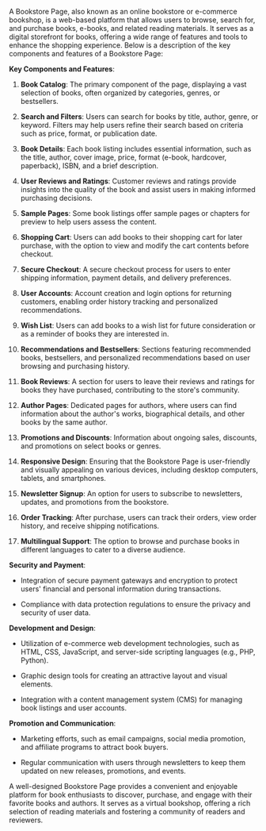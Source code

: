 A Bookstore Page, also known as an online bookstore or e-commerce bookshop, is a web-based platform that allows users to browse, search for, and purchase books, e-books, and related reading materials. It serves as a digital storefront for books, offering a wide range of features and tools to enhance the shopping experience. Below is a description of the key components and features of a Bookstore Page:

**Key Components and Features**:

1. **Book Catalog**: The primary component of the page, displaying a vast selection of books, often organized by categories, genres, or bestsellers.

2. **Search and Filters**: Users can search for books by title, author, genre, or keyword. Filters may help users refine their search based on criteria such as price, format, or publication date.

3. **Book Details**: Each book listing includes essential information, such as the title, author, cover image, price, format (e-book, hardcover, paperback), ISBN, and a brief description.

4. **User Reviews and Ratings**: Customer reviews and ratings provide insights into the quality of the book and assist users in making informed purchasing decisions.

5. **Sample Pages**: Some book listings offer sample pages or chapters for preview to help users assess the content.

6. **Shopping Cart**: Users can add books to their shopping cart for later purchase, with the option to view and modify the cart contents before checkout.

7. **Secure Checkout**: A secure checkout process for users to enter shipping information, payment details, and delivery preferences.

8. **User Accounts**: Account creation and login options for returning customers, enabling order history tracking and personalized recommendations.

9. **Wish List**: Users can add books to a wish list for future consideration or as a reminder of books they are interested in.

10. **Recommendations and Bestsellers**: Sections featuring recommended books, bestsellers, and personalized recommendations based on user browsing and purchasing history.

11. **Book Reviews**: A section for users to leave their reviews and ratings for books they have purchased, contributing to the store's community.

12. **Author Pages**: Dedicated pages for authors, where users can find information about the author's works, biographical details, and other books by the same author.

13. **Promotions and Discounts**: Information about ongoing sales, discounts, and promotions on select books or genres.

14. **Responsive Design**: Ensuring that the Bookstore Page is user-friendly and visually appealing on various devices, including desktop computers, tablets, and smartphones.

15. **Newsletter Signup**: An option for users to subscribe to newsletters, updates, and promotions from the bookstore.

16. **Order Tracking**: After purchase, users can track their orders, view order history, and receive shipping notifications.

17. **Multilingual Support**: The option to browse and purchase books in different languages to cater to a diverse audience.

**Security and Payment**:

- Integration of secure payment gateways and encryption to protect users' financial and personal information during transactions.

- Compliance with data protection regulations to ensure the privacy and security of user data.

**Development and Design**:

- Utilization of e-commerce web development technologies, such as HTML, CSS, JavaScript, and server-side scripting languages (e.g., PHP, Python).

- Graphic design tools for creating an attractive layout and visual elements.

- Integration with a content management system (CMS) for managing book listings and user accounts.

**Promotion and Communication**:

- Marketing efforts, such as email campaigns, social media promotion, and affiliate programs to attract book buyers.

- Regular communication with users through newsletters to keep them updated on new releases, promotions, and events.

A well-designed Bookstore Page provides a convenient and enjoyable platform for book enthusiasts to discover, purchase, and engage with their favorite books and authors. It serves as a virtual bookshop, offering a rich selection of reading materials and fostering a community of readers and reviewers.
